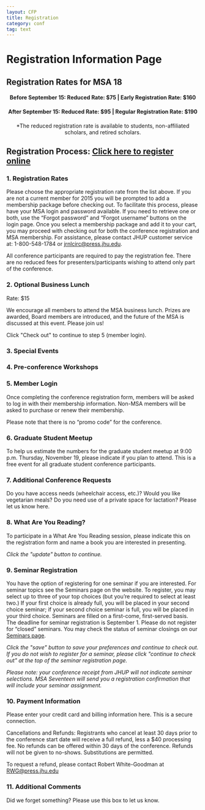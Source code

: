 ```yaml
---
layout: CFP
title: Registration
category: conf
tag: text
---
```


# Registration Information Page

## Registration Rates for MSA 18

<h4 style="text-align: center">Before September 15: Reduced Rate: $75 | Early Registration Rate: $160</h4>
<h4 style="text-align: center">After September 15: Reduced Rate: $95 | Regular Registration Rate: $190</h4>

<h4 style="text-align: center; font-weight: normal;">*The reduced registration rate is available to students, non-affiliated scholars, and retired scholars.</h4>

## Registration Process: [Click here to register online](https://msa.press.jhu.edu/membership/conference)

### 1. Registration Rates 

Please choose the appropriate registration rate from the list above. If you are not a current member for 2015 you will be prompted to add a membership package before checking out. To facilitate this process, please have your MSA login and password available. If you need to retrieve one or both, use the “Forgot password” and “Forgot username” buttons on the login page. Once you select a membership package and add it to your cart, you may proceed with checking out for both the conference registration and MSA membership. For assistance, please contact JHUP customer service at: 1-800-548-1784 or [jrnlcirc@press.jhu.edu](jrnlcirc@press.jhu.edu).

All conference participants are required to pay the registration fee. There are no reduced fees for presenters/participants wishing to attend only part of the conference.

### 2. Optional Business Lunch

Rate: $15

We encourage all members to attend the MSA business lunch. Prizes are awarded, Board members are introduced, and the future of the MSA is discussed at this event. Please join us!

Click "Check out" to continue to step 5 (member login).

### 3. Special Events



### 4. Pre-conference Workshops

<!-- 

If you are interested attending a pre-conference workshop, which will take place prior to the conference’s opening session, please indicate your choice(s) when submitting your conference registration form. For the workshop schedule and descriptions, see the Workshops page on the website. If you would like to attend two workshops, please check the schedule to make sure they do not conflict. Workshops are filled on a first-come, first-served basis. Please do not register for “closed” workshops. You may check the status of workshop closings on our Workshops page.

-->

### 5. Member Login

Once completing the conference registration form, members will be asked to log in with their membership information. Non-MSA members will be asked to purchase or renew their membership.

Please note that there is no “promo code” for the conference.

### 6. Graduate Student Meetup

To help us estimate the numbers for the graduate student meetup at 9:00 p.m. Thursday, November 19, please indicate if you plan to attend. This is a free event for all graduate student conference participants. 

### 7. Additional Conference Requests 

Do you have access needs (wheelchair access, etc.)? Would you like vegetarian meals? Do you need use of a private space for lactation? Please let us know here. 

### 8. What Are You Reading? 

<!-- **Registration for "What Are You Reading?" sessions is now closed.** -->

To participate in a What Are You Reading session, please indicate this on the registration form and name a book you are interested in presenting.

*Click the "update" button to continue.*

### 9. Seminar Registration

<!-- **Seminar registration is now closed.** -->

You have the option of registering for one seminar if you are interested.  For seminar topics see the Seminars page on the website. To register, you may select up to three of your top choices (but you’re required to select at least two.)  If your first choice is already full, you will be placed in your second choice seminar; if your second choice seminar is full, you will be placed in your third choice. Seminars are filled on a first-come, first-served basis. The deadline for seminar registration is September 1. Please do not register for “closed” seminars. You may check the status of seminar closings on our [Seminars page](Seminars.html).

*Click the "save" button to save your preferences and continue to check out. If you do not wish to register for a seminar, please click "continue to check out" at the top of the seminar registration page.*

*Please note: your conference receipt from JHUP will not indicate seminar selections. MSA Seventeen will send you a registration confirmation that will include your seminar assignment.*

### 10. Payment Information 

Please enter your credit card and billing information here. This is a secure connection. 

Cancellations and Refunds: Registrants who cancel at least 30 days prior to the conference start date will receive a full refund, less a $40 processing fee.  No refunds can be offered within 30 days of the conference. Refunds will not be given to no-shows. Substitutions are permitted. 

To request a refund, please contact Robert White-Goodman at [RWG@press.jhu.edu](mailto:RWG@press.jhu.edu)

### 11. Additional Comments 

Did we forget something? Please use this box to let us know. 